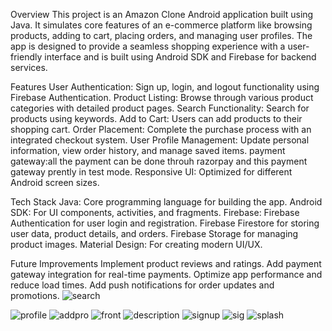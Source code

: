 Overview
This project is an Amazon Clone Android application built using Java. It simulates core features of an e-commerce platform like browsing products, adding to cart, placing orders, and managing user profiles. The app is designed to provide a seamless shopping experience with a user-friendly interface and is built using Android SDK and Firebase for backend services.


Features
User Authentication: Sign up, login, and logout functionality using Firebase Authentication.
Product Listing: Browse through various product categories with detailed product pages.
Search Functionality: Search for products using keywords.
Add to Cart: Users can add products to their shopping cart.
Order Placement: Complete the purchase process with an integrated checkout system.
User Profile Management: Update personal information, view order history, and manage saved items.
payment gateway:all the payment can be done throuh razorpay and this payment gateway prently in test mode.
Responsive UI: Optimized for different Android screen sizes.

Tech Stack
Java: Core programming language for building the app.
Android SDK: For UI components, activities, and fragments.
Firebase:
Firebase Authentication for user login and registration.
Firebase Firestore for storing user data, product details, and orders.
Firebase Storage for managing product images.
Material Design: For creating modern UI/UX.

Future Improvements
Implement product reviews and ratings.
Add payment gateway integration for real-time payments.
Optimize app performance and reduce load times.
Add push notifications for order updates and promotions.
![search](https://github.com/user-attachments/assets/cb4fb76a-e70f-4c74-8e7b-c5d4801bf58b)

![profile](https://github.com/user-attachments/assets/bbfa8e15-bb48-494f-9273-7ad648253644)
![addpro](https://github.com/user-attachments/assets/3b65cbf0-f71b-489b-abd7-0aa5fe0ab259)
![front](https://github.com/user-attachments/assets/d79bf46a-732e-4483-b838-d43acedcbb30)
![description](https://github.com/user-attachments/assets/4cd2687c-84bc-49d0-bdf2-5844d08ed044)
![signup](https://github.com/user-attachments/assets/81cb80df-5a14-4f9e-ae87-be6dab129bd0)
![sig](https://github.com/user-attachments/assets/6d9ccae9-b15b-4689-8ef2-5b8c27db88ec)
![splash](https://github.com/user-attachments/assets/5e882bb1-83a3-42fb-98e4-4a50c4e14de0)

